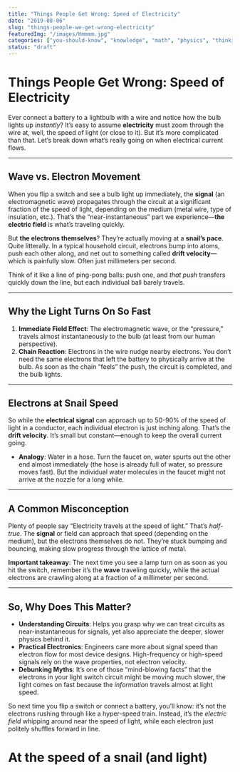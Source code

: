 ```yaml
---
title: "Things People Get Wrong: Speed of Electricity"
date: "2019-08-06"
slug: "things-people-we-get-wrong-electricity"
featuredImg: "/images/Hmmmm.jpg"
categories: ["you-should-know", "knowledge", "math", "physics", "thinking", "we-get-wrong"]
status: "draft"
---
```


# Things People Get Wrong: Speed of Electricity

Ever connect a battery to a lightbulb with a wire and notice how the bulb lights up *instantly*? It’s easy to assume **electricity** must zoom through the wire at, well, the speed of light (or close to it). But it’s more complicated than that. Let’s break down what’s really going on when electrical current flows.

---

## Wave vs. Electron Movement
When you flip a switch and see a bulb light up immediately, the **signal** (an electromagnetic wave) propagates through the circuit at a significant fraction of the speed of light, depending on the medium (metal wire, type of insulation, etc.). That’s the “near-instantaneous” part we experience—**the electric field** is what’s traveling quickly.

But **the electrons themselves**? They’re actually moving at a **snail’s pace**. Quite litterally.  In a typical household circuit, electrons bump into atoms, push each other along, and net out to something called **drift velocity**—which is painfully slow. Often just millimeters per second.

Think of it like a line of ping-pong balls: push one, and *that push* transfers quickly down the line, but each individual ball barely travels.

---

## Why the Light Turns On So Fast
1. **Immediate Field Effect**: The electromagnetic wave, or the “pressure,” travels almost instantaneously to the bulb (at least from our human perspective). 
2. **Chain Reaction**: Electrons in the wire nudge nearby electrons. You don’t need the same electrons that left the battery to physically arrive at the bulb. As soon as the chain “feels” the push, the circuit is completed, and the bulb lights.

---

## Electrons at Snail Speed
So while the **electrical signal** can approach up to 50-90% of the speed of light in a conductor, each individual electron is just inching along. That’s the **drift velocity**. It’s small but constant—enough to keep the overall current going.

- **Analogy**: Water in a hose. Turn the faucet on, water spurts out the other end almost immediately (the hose is already full of water, so pressure moves fast). But the individual water molecules in the faucet might not arrive at the nozzle for a long while.

---

## A Common Misconception
Plenty of people say “Electricity travels at the speed of light.” That’s *half-true*. The **signal** or field can approach that speed (depending on the medium), but the electrons themselves do not. They’re stuck bumping and bouncing, making slow progress through the lattice of metal.

**Important takeaway**: The next time you see a lamp turn on as soon as you hit the switch, remember it’s the **wave** traveling quickly, while the actual electrons are crawling along at a fraction of a millimeter per second.

---

## So, Why Does This Matter?
- **Understanding Circuits**: Helps you grasp why we can treat circuits as near-instantaneous for signals, yet also appreciate the deeper, slower physics behind it.
- **Practical Electronics**: Engineers care more about signal speed than electron flow for most device designs. High-frequency or high-speed signals rely on the wave properties, not electron velocity.
- **Debunking Myths**: It’s one of those “mind-blowing facts” that the electrons in your light switch circuit might be moving much slower, the light comes on fast because the *information* travels almost at light speed.

So next time you flip a switch or connect a battery, you’ll know: it’s not the electrons rushing through like a hyper-speed train. Instead, it’s the *electric field* whipping around near the speed of light, while each electron just politely shuffles forward in line.


# At the speed of a snail (and light)
